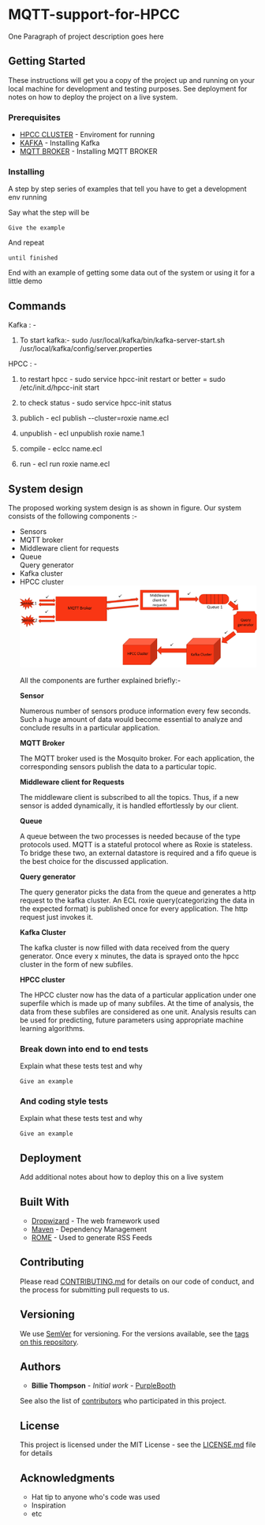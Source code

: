 # MQTT-support-for-HPCC

One Paragraph of project description goes here

## Getting Started

These instructions will get you a copy of the project up and running on your local machine for development and testing purposes. See deployment for notes on how to deploy the project on a live system.

### Prerequisites

* [HPCC CLUSTER](https://hpccsystems.com/training/documentation/installation-and-administration) - Enviroment for running
* [KAFKA](https://www.digitalocean.com/community/tutorials/how-to-install-apache-kafka-on-ubuntu-14-04) - Installing Kafka
* [MQTT BROKER](https://www.digitalocean.com/community/tutorials/how-to-install-and-secure-the-mosquitto-mqtt-messaging-broker-on-ubuntu-16-04) - Installing MQTT BROKER


### Installing

A step by step series of examples that tell you have to get a development env running

Say what the step will be

```
Give the example
```

And repeat

```
until finished
```

End with an example of getting some data out of the system or using it for a little demo

## Commands
Kafka : -
1. To start kafka:- sudo /usr/local/kafka/bin/kafka-server-start.sh /usr/local/kafka/config/server.properties


HPCC : -
1. to restart hpcc - sudo service hpcc-init restart
			or better = sudo /etc/init.d/hpcc-init start

2. to check status - sudo service hpcc-init status
3. publich - ecl publish --cluster=roxie name.ecl
4. unpublish - ecl unpublish roxie name.1
5. compile - eclcc name.ecl
6. run - ecl run roxie name.ecl



## System design

The proposed working system design is as shown in figure. Our system consists of the following components :-
<ul>
<li>Sensors</li>
<li>MQTT broker</li>
<li>Middleware client for requests</li>
<li>Queue</li
<li>Query generator</li>
<li>Kafka cluster</li>
<li>HPCC cluster</li>

<img src="model.png" alt ="system design model">

All the components are further explained briefly:-

<b>Sensor</b>

Numerous number of sensors produce information every few seconds. Such a huge amount of data would become essential to analyze and conclude results in a particular application.  

<b>MQTT Broker</b>

The MQTT broker used is the Mosquito broker. For each application, the corresponding sensors publish the data to a particular topic.  

<b>Middleware client for Requests</b>

The middleware client is subscribed to all the topics. Thus, if a new sensor is added dynamically, it is handled effortlessly by our client.

<b>Queue</b>

A queue between the two processes is needed because of the type protocols used. MQTT is a stateful protocol where as Roxie is stateless. To bridge these two, an external datastore is required and a fifo queue is the best choice for the discussed application.

<b>Query generator</b>

The query generator picks the data from the queue and generates a http request to the kafka cluster. An ECL roxie query(categorizing the data in the expected format) is published once for every application. The http request just invokes it.  

<b>Kafka Cluster</b>

The kafka cluster is now filled with data received from the query generator. Once every x minutes,  the data is sprayed onto the hpcc cluster in the form of new subfiles.

<b>HPCC cluster</b>

The HPCC cluster now has the data of a particular application under one superfile which is made up of many subfiles. At the time of analysis, the data from these subfiles are considered as one unit. Analysis results can be used for predicting, future parameters using appropriate machine learning algorithms.



### Break down into end to end tests

Explain what these tests test and why

```
Give an example
```

### And coding style tests

Explain what these tests test and why

```
Give an example
```

## Deployment

Add additional notes about how to deploy this on a live system

## Built With

* [Dropwizard](http://www.dropwizard.io/1.0.2/docs/) - The web framework used
* [Maven](https://maven.apache.org/) - Dependency Management
* [ROME](https://rometools.github.io/rome/) - Used to generate RSS Feeds

## Contributing

Please read [CONTRIBUTING.md](https://gist.github.com/PurpleBooth/b24679402957c63ec426) for details on our code of conduct, and the process for submitting pull requests to us.

## Versioning

We use [SemVer](http://semver.org/) for versioning. For the versions available, see the [tags on this repository](https://github.com/your/project/tags).

## Authors

* **Billie Thompson** - *Initial work* - [PurpleBooth](https://github.com/PurpleBooth)

See also the list of [contributors](https://github.com/your/project/contributors) who participated in this project.

## License

This project is licensed under the MIT License - see the [LICENSE.md](LICENSE.md) file for details

## Acknowledgments

* Hat tip to anyone who's code was used
* Inspiration
* etc
